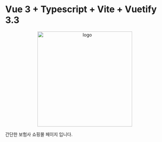 # Vue 3 + Typescript + Vite + Vuetify 3.3

<p align="center">
<img src="https://user-images.githubusercontent.com/480173/156953097-fe133174-2c02-4a7d-bb57-d28dd3332be2.png" alt="logo" width="300" height="300" />
</p>


간단한 보험사 쇼핑몰 페이지 입니다.
